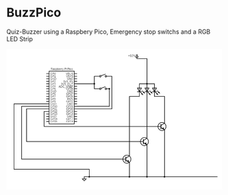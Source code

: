 # BuzzPico
Quiz-Buzzer using a Raspbery Pico, Emergency stop switchs and a RGB LED Strip

![Circuit](circuit.png)
